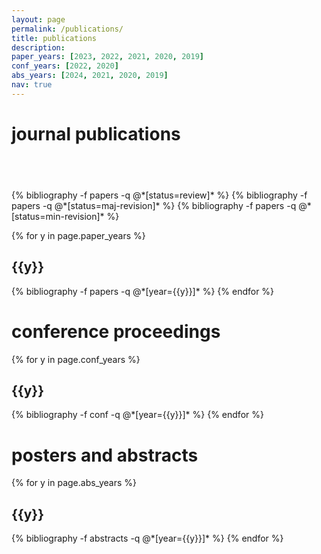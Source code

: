 ```yaml
---
layout: page
permalink: /publications/
title: publications
description: 
paper_years: [2023, 2022, 2021, 2020, 2019]
conf_years: [2022, 2020]
abs_years: [2024, 2021, 2020, 2019]
nav: true
---
```


<div class="publications">

<h1>journal publications</h1>
<h2 class="year">&nbsp;</h2>
{% bibliography -f papers -q @*[status=review]* %}
{% bibliography -f papers -q @*[status=maj-revision]* %}
{% bibliography -f papers -q @*[status=min-revision]* %}

{% for y in page.paper_years %}
  <h2 class="year">{{y}}</h2>
  {% bibliography -f papers -q @*[year={{y}}]* %}
{% endfor %}

<h1>conference proceedings</h1>
{% for y in page.conf_years %}
  <h2 class="year">{{y}}</h2>
  {% bibliography -f conf -q @*[year={{y}}]* %}
{% endfor %}

<h1>posters and abstracts</h1>
{% for y in page.abs_years %}
  <h2 class="year">{{y}}</h2>
  {% bibliography -f abstracts -q @*[year={{y}}]* %}
{% endfor %}

</div>

